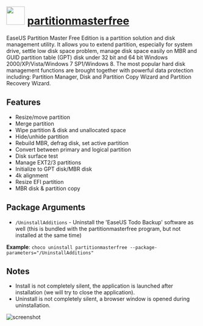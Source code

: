 # <img src="https://cdn.jsdelivr.net/gh/chocolatey-community/chocolatey-packages@1698c7d42b18ac8be736b6afa75a96321c426cd0/icons/partitionmasterfree.png" width="48" height="48"/> [partitionmasterfree](https://chocolatey.org/packages/partitionmasterfree)

EaseUS Partition Master Free Edition is a partition solution and disk management utility. It allows you to extend partition, especially for system drive, settle low disk space problem, manage disk space easily on MBR and GUID partition table (GPT) disk under 32 bit and 64 bit Windows 2000/XP/Vista/Windows 7 SP1/Windows 8. The most popular hard disk management functions are brought together with powerful data protection including: Partition Manager, Disk and Partition Copy Wizard and Partition Recovery Wizard.

## Features

- Resize/move partition
- Merge partition
- Wipe partition & disk and unallocated space
- Hide/unhide partition
- Rebuild MBR, defrag disk, set active partition
- Convert between primary and logical partition
- Disk surface test
- Manage EXT2/3 partitions
- Initialize to GPT disk/MBR disk
- 4k alignment
- Resize EFI partition
- MBR disk & partition copy

## Package Arguments

- `/UninstallAdditions` - Uninstall the 'EaseUS Todo Backup' software as well (this is bundled with the partitionmasterfree program, but not installed at the same time)

**Example**: `choco uninstall partitionmasterfree --package-parameters="/UninstallAdditions"`

## Notes

- Install is not completely silent, the application is launched after installation (we will try to close the application).
- Uninstall is not completely silent, a browser window is opened during uninstallation.

![screenshot](https://cdn.rawgit.com/chocolatey/chocolatey-coreteampackages/master/automatic/partitionmasterfree/screenshot.png)
